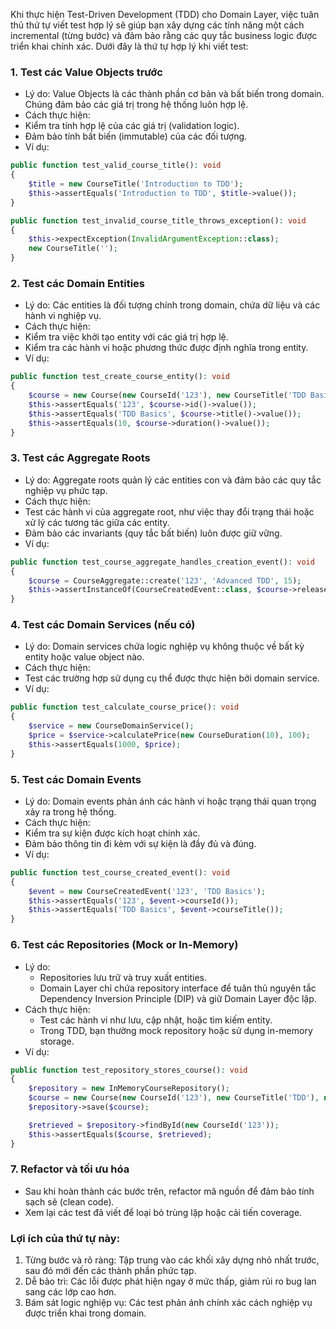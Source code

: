 Khi thực hiện Test-Driven Development (TDD) cho Domain Layer, việc tuân thủ thứ tự viết test hợp lý sẽ giúp bạn xây dựng các tính năng một cách incremental (từng bước) và đảm bảo rằng các quy tắc business logic được triển khai chính xác. Dưới đây là thứ tự hợp lý khi viết test:

### 1. Test các Value Objects trước

- Lý do: Value Objects là các thành phần cơ bản và bất biến trong domain. Chúng đảm bảo các giá trị trong hệ thống luôn hợp lệ.
- Cách thực hiện:
- Kiểm tra tính hợp lệ của các giá trị (validation logic).
- Đảm bảo tính bất biến (immutable) của các đối tượng.
- Ví dụ:

```php
public function test_valid_course_title(): void
{
    $title = new CourseTitle('Introduction to TDD');
    $this->assertEquals('Introduction to TDD', $title->value());
}

public function test_invalid_course_title_throws_exception(): void
{
    $this->expectException(InvalidArgumentException::class);
    new CourseTitle('');
}
```

### 2. Test các Domain Entities

- Lý do: Các entities là đối tượng chính trong domain, chứa dữ liệu và các hành vi nghiệp vụ.
- Cách thực hiện:
- Kiểm tra việc khởi tạo entity với các giá trị hợp lệ.
- Kiểm tra các hành vi hoặc phương thức được định nghĩa trong entity.
- Ví dụ:

```php
public function test_create_course_entity(): void
{
    $course = new Course(new CourseId('123'), new CourseTitle('TDD Basics'), new CourseDuration(10));
    $this->assertEquals('123', $course->id()->value());
    $this->assertEquals('TDD Basics', $course->title()->value());
    $this->assertEquals(10, $course->duration()->value());
}
```

### 3. Test các Aggregate Roots

- Lý do: Aggregate roots quản lý các entities con và đảm bảo các quy tắc nghiệp vụ phức tạp.
- Cách thực hiện:
- Test các hành vi của aggregate root, như việc thay đổi trạng thái hoặc xử lý các tương tác giữa các entity.
- Đảm bảo các invariants (quy tắc bất biến) luôn được giữ vững.
- Ví dụ:

```php
public function test_course_aggregate_handles_creation_event(): void
{
    $course = CourseAggregate::create('123', 'Advanced TDD', 15);
    $this->assertInstanceOf(CourseCreatedEvent::class, $course->releaseEvents()[0]);
}
```

### 4. Test các Domain Services (nếu có)

- Lý do: Domain services chứa logic nghiệp vụ không thuộc về bất kỳ entity hoặc value object nào.
- Cách thực hiện:
- Test các trường hợp sử dụng cụ thể được thực hiện bởi domain service.
- Ví dụ:

```php
public function test_calculate_course_price(): void
{
    $service = new CourseDomainService();
    $price = $service->calculatePrice(new CourseDuration(10), 100);
    $this->assertEquals(1000, $price);
}
```

### 5. Test các Domain Events

- Lý do: Domain events phản ánh các hành vi hoặc trạng thái quan trọng xảy ra trong hệ thống.
- Cách thực hiện:
- Kiểm tra sự kiện được kích hoạt chính xác.
- Đảm bảo thông tin đi kèm với sự kiện là đầy đủ và đúng.
- Ví dụ:

```php
public function test_course_created_event(): void
{
    $event = new CourseCreatedEvent('123', 'TDD Basics');
    $this->assertEquals('123', $event->courseId());
    $this->assertEquals('TDD Basics', $event->courseTitle());
}
```

### 6. Test các Repositories (Mock or In-Memory)
- Lý do:
    - Repositories lưu trữ và truy xuất entities.
    - Domain Layer chỉ chứa repository interface để tuân thủ nguyên tắc Dependency Inversion Principle (DIP) và giữ Domain Layer độc lập.
- Cách thực hiện:
    - Test các hành vi như lưu, cập nhật, hoặc tìm kiếm entity.
    - Trong TDD, bạn thường mock repository hoặc sử dụng in-memory storage.
- Ví dụ:

```php
public function test_repository_stores_course(): void
{
    $repository = new InMemoryCourseRepository();
    $course = new Course(new CourseId('123'), new CourseTitle('TDD'), new CourseDuration(10));
    $repository->save($course);

    $retrieved = $repository->findById(new CourseId('123'));
    $this->assertEquals($course, $retrieved);
}
```

### 7. Refactor và tối ưu hóa

- Sau khi hoàn thành các bước trên, refactor mã nguồn để đảm bảo tính sạch sẽ (clean code).
- Xem lại các test đã viết để loại bỏ trùng lặp hoặc cải tiến coverage.

### Lợi ích của thứ tự này:

1.	Từng bước và rõ ràng: Tập trung vào các khối xây dựng nhỏ nhất trước, sau đó mới đến các thành phần phức tạp.
2.	Dễ bảo trì: Các lỗi được phát hiện ngay ở mức thấp, giảm rủi ro bug lan sang các lớp cao hơn.
3.	Bám sát logic nghiệp vụ: Các test phản ánh chính xác cách nghiệp vụ được triển khai trong domain.
